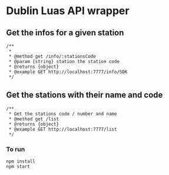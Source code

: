 # Dublin Luas API wrapper 

## Get the infos for a given station

```
/** 
 * 
 * @method get /info/:stationsCode
 * @param {string} station the station code 
 * @returns {object}
 * @example GET http://localhost:7777/info/SDK 
 */
 ``` 

## Get the stations with their name and code

```
/** 
 * Get the stations code / number and name 
 * @method get /list
 * @returns {object}
 * @example GET http://localhost:7777/list
 */
 ``` 


### To run

```
npm install
npm start
```